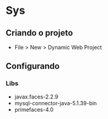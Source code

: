 # Sys

## Criando o projeto 

- File > New > Dynamic Web Project

## Configurando
### Libs
- javax.faces-2.2.9
- mysql-connector-java-5.1.39-bin
- primefaces-4.0
